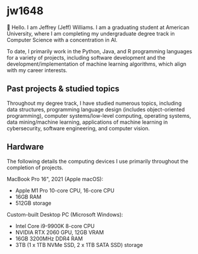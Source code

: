 # jw1648
👋 Hello. I am Jeffrey (Jeff) Williams.
I am a graduating student at American University, where I am completing my undergraduate degree track in Computer Science with a concentration in AI.

To date, I primarily work in the Python, Java, and R programming languages for a variety of projects, including software development and the development/implementation of machine learning algorithms, which align with my career interests.

## Past projects & studied topics
Throughout my degree track, I have studied numerous topics, including data structures, programming language design (includes object-oriented programming), computer systems/low-level computing, operating systems, data mining/machine learning, applications of machine learning in cybersecurity, software engineering, and computer vision.

## Hardware
The following details the computing devices I use primarily throughout the completion of projects.

MacBook Pro 16", 2021 (Apple macOS):
- Apple M1 Pro 10-core CPU, 16-core CPU
- 16GB RAM
- 512GB storage

Custom-built Desktop PC (Microsoft Windows):
- Intel Core i9-9900K 8-core CPU
- NVIDIA RTX 2060 GPU, 12GB VRAM
- 16GB 3200MHz DDR4 RAM
- 3TB (1 x 1TB NVMe SSD, 2 x 1TB SATA SSD) storage
